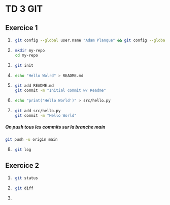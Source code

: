 # TD 3 GIT

## Exercice 1

1) ```bash 
    git config --global user.name "Adam Planque" && git config --global user.email "planque.adam@gmail.com"
    ```

2) ```bash
    mkdir my-repo
    cd my-repo
    ```

3) ```bash
    git init
    ```

4) ```bash
    echo "Hello Wolrd" > README.md
    ```

5) ```bash
    git add README.md
    git commit -m "Initial commit w/ Readme"
    ```

6) ```bash
    echo "print('Hello World')" > src/hello.py
    ```

7) ```bash
    git add src/hello.py
    git commit -m "Hello World"
    ```

##### On push tous les commits sur la branche main
```bash
git push -u origin main
```

8) ```bash
    git log
    ```

## Exercice 2

<!-- En ligne de commande réalisez quelques commits de test supplémentaires. Par exemple modifiez
hello.py pour lui faire afficher d’autre message, mettez à jour le README etc. A chaque étape :
1 Utilisez la commande git status et analysez sa sortie avant un git add, après un git add et après
un git commit
2 Utilisez la commande git diff et analysez sa sortie -->


1) ```bash
    git status
    ```

2) ```bash
    git diff
    ```

3) ```bash
